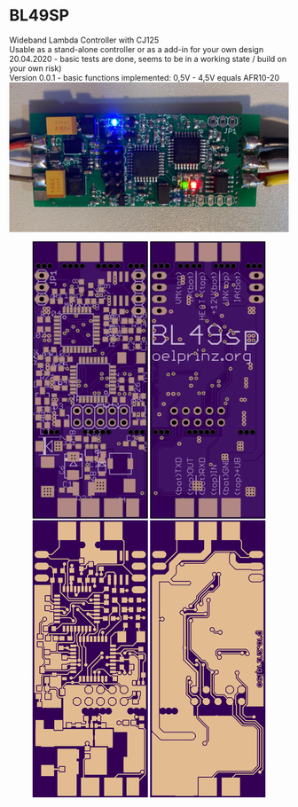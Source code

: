# BL49SP
Wideband Lambda Controller with CJ125<br/>
Usable as a stand-alone controller or as a add-in for your own design<br/>
20.04.2020 - basic tests are done, seems to be in a working state / build on your own risk)<br/>
Version 0.0.1 - basic functions implemented: 0,5V - 4,5V equals AFR10-20<br/>
<img src="hardware/V0.0.1/V0.0.1_assembled.jpeg" title="Assembled Prototype">

<p align="center">
  <img src="hardware/V0.0.1/top.png" title="Top Side">
  <img src="hardware/V0.0.1/bottom.png" alt="accessibility text"><br/>
    <img src="hardware/V0.0.1/top_layer.png" title="Top Side">
  <img src="hardware/V0.0.1/bottom_layer.png" alt="accessibility text">
</p>
